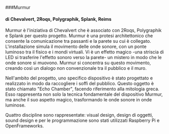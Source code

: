 ###Murmur 
#### di Chevalvert, 2Roqs, Polygraphik, Splank, Reims 

Murmur è l'iniziativa di Chevalvert che è associato con 2Roqs, Polygraphik e Splank per questo progetto.
Murmur è una protesi architettonico che consente la comunicazione tra passanti e la parete su cui è collegato. 
L'installazione simula il movimento delle onde sonore, con un ponte luminoso tra il fisico e i mondi virtuali. 
Vi è un effetto magico -una striscia di LED si trasferire l'effetto sonoro verso la parete-  un mistero in modo 
che le onde sonore si muovono. Murmur si concentra su questo movimento, creando così un dialogo non convenzionale 
tra il pubblico e il muro.

Nell'ambito del progetto, uno specifico dispositivo è stato progettato e realizzato in modo da raccogliere 
i soffi del pubblico. Questo oggetto è stato chiamato "Echo Chamber", facendo riferimento alla mitologia greca. 
Esso rappresenta non solo la tecnica fondamentale del dispositivo Murmur, ma anche il suo aspetto magico, 
trasformando le onde sonore in onde luminose.

Quattro discipline sono rappresentate: visual design, design di oggetti, sound design e per le programmazione 
sono stati utilizzati Raspberry Pi e OpenFrameworks. 
